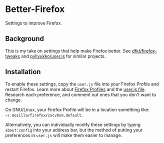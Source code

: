 Better-Firefox
==============

Settings to improve Firefox.

Background
----------

This is my take on settings that help make Firefox better. See [dfkt/firefox-tweaks](https://github.com/dfkt/firefox-tweaks) and [pyllyukko/user.js](https://github.com/pyllyukko/user.js) for similar projects.

Installation
------------

To enable these settings, copy the `user.js` file into your Firefox Profile and restart Firefox. Learn more about [Firefox Profiles](http://kb.mozillazine.org/Profile_folder) and the [user.js file](http://kb.mozillazine.org/User.js_file). Research each preference, and comment out ones that you don't want to change.

On GNU/Linux, your Firefox Profile will be in a location something like: `~/.mozilla/firefox/zxcvbnm.default`.

Alternatively, you can individually modify these settings by typing `about:config` into your address bar, but the method of putting your preferences in `user.js` will make them easier to manage.
